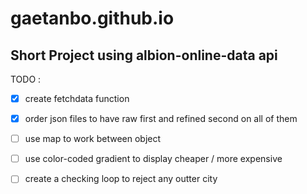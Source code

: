 # gaetanbo.github.io
## Short Project using albion-online-data api

TODO : 
- [x] create fetchdata function
- [x] order json files to have raw first and refined second on all of them
- [ ] use map to work between object
- [ ] use color-coded gradient to display cheaper / more expensive
- [ ] create a checking loop to reject any outter city

